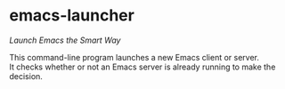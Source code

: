# emacs-launcher

*Launch Emacs the Smart Way*

This command-line program launches a new Emacs client or server.  
It checks whether or not an Emacs server is already running to make the decision.
